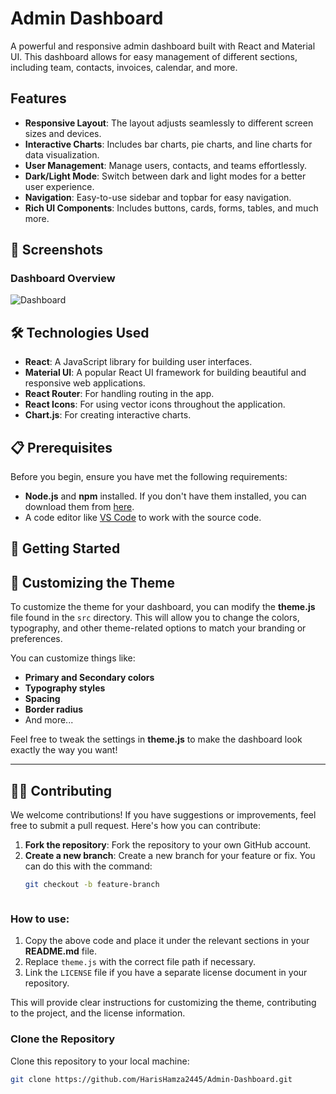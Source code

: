 # Admin Dashboard

A powerful and responsive admin dashboard built with React and Material UI. This dashboard allows for easy management of different sections, including team, contacts, invoices, calendar, and more.

## Features

- **Responsive Layout**: The layout adjusts seamlessly to different screen sizes and devices.
- **Interactive Charts**: Includes bar charts, pie charts, and line charts for data visualization.
- **User Management**: Manage users, contacts, and teams effortlessly.
- **Dark/Light Mode**: Switch between dark and light modes for a better user experience.
- **Navigation**: Easy-to-use sidebar and topbar for easy navigation.
- **Rich UI Components**: Includes buttons, cards, forms, tables, and much more.

## 📸 Screenshots

### Dashboard Overview

![Dashboard](../react-admin/public/assets/ScreenShot.png)



## 🛠️ Technologies Used

- **React**: A JavaScript library for building user interfaces.
- **Material UI**: A popular React UI framework for building beautiful and responsive web applications.
- **React Router**: For handling routing in the app.
- **React Icons**: For using vector icons throughout the application.
- **Chart.js**: For creating interactive charts.

## 📋 Prerequisites

Before you begin, ensure you have met the following requirements:

- **Node.js** and **npm** installed. If you don't have them installed, you can download them from [here](https://nodejs.org/).
- A code editor like [VS Code](https://code.visualstudio.com/) to work with the source code.

## 🚀 Getting Started

## 🎨 Customizing the Theme

To customize the theme for your dashboard, you can modify the **theme.js** file found in the `src` directory. This will allow you to change the colors, typography, and other theme-related options to match your branding or preferences.

You can customize things like:

- **Primary and Secondary colors**
- **Typography styles**
- **Spacing**
- **Border radius**
- And more...

Feel free to tweak the settings in **theme.js** to make the dashboard look exactly the way you want!

---

## 🧑‍💻 Contributing

We welcome contributions! If you have suggestions or improvements, feel free to submit a pull request. Here's how you can contribute:

1. **Fork the repository**: Fork the repository to your own GitHub account.
2. **Create a new branch**: Create a new branch for your feature or fix. You can do this with the command:  
   ```bash
   git checkout -b feature-branch



### How to use:

1. Copy the above code and place it under the relevant sections in your **README.md** file.
2. Replace `theme.js` with the correct file path if necessary.
3. Link the `LICENSE` file if you have a separate license document in your repository.

This will provide clear instructions for customizing the theme, contributing to the project, and the license information.


###  Clone the Repository

Clone this repository to your local machine:

```bash
git clone https://github.com/HarisHamza2445/Admin-Dashboard.git




